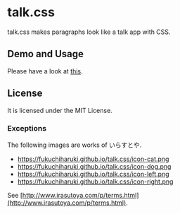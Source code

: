 # talk.css


talk.css makes paragraphs look like a talk app with CSS.

## Demo and Usage

Please have a look at [this](https://fukuchiharuki.github.io/talk.css/).

## License

It is licensed under the MIT License.

### Exceptions

The following images are works of いらすとや.

- https://fukuchiharuki.github.io/talk.css/icon-cat.png
- https://fukuchiharuki.github.io/talk.css/icon-dog.png
- https://fukuchiharuki.github.io/talk.css/icon-left.png
- https://fukuchiharuki.github.io/talk.css/icon-right.png

See [http://www.irasutoya.com/p/terms.html](http://www.irasutoya.com/p/terms.html).
